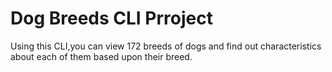 # Dog Breeds CLI Prroject
Using this CLI,you can view 172 breeds of dogs and find out characteristics about each of them based upon their breed.


